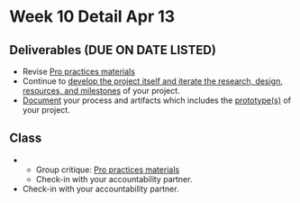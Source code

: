 # Week 10 Detail Apr 13

## Deliverables \(DUE ON DATE LISTED\)

* Revise [Pro practices materials](../end_of_semester_deliverables/pro_practices_revisions.md)
* Continue to [develop the project itself and iterate the research, design, resources, and milestones](../project_plan/) of your project.
* [Document](../pre-work/website.md) your process and artifacts which includes the [prototype\(s\)](../project_plan/) of your project.

## Class

* * Group critique: [Pro practices materials](https://github.com/IDMNYU/seniorproject_sp20_duff/tree/0f2608a9ce0820faa34805b26c86faa1c8fa3495/pro_practices_revisions/README.md)
  * Check-in with your accountability partner.
* Check-in with your accountability partner.


